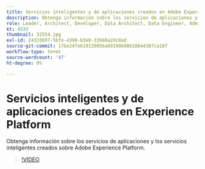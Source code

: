 ```yaml
---
title: Servicios inteligentes y de aplicaciones creados en Adobe Experience Platform
description: Obtenga información sobre los servicios de aplicaciones y los servicios inteligentes creados sobre Adobe Experience Platform.
role: Leader, Architect, Developer, Data Architect, Data Engineer, Admin, User
kt: 4333
thumbnail: 32554.jpg
exl-id: 24333697-56fe-4398-b3e0-33b68a2dc8ad
source-git-commit: 17be24fe619139056a69190b98610644387ca18f
workflow-type: tm+mt
source-wordcount: '47'
ht-degree: 0%

---
```


# Servicios inteligentes y de aplicaciones creados en Experience Platform

Obtenga información sobre los servicios de aplicaciones y los servicios inteligentes creados sobre Adobe Experience Platform.

>[!VIDEO](https://video.tv.adobe.com/v/32554?quality=12&learn=on)

